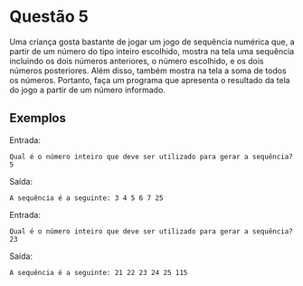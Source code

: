# Questão 5
Uma criança gosta bastante de jogar um jogo de sequência numérica que, a partir de um número do tipo inteiro escolhido, mostra na tela uma sequência incluindo os dois números anteriores, o número escolhido, e os dois números posteriores. Além disso, também mostra na tela a soma de todos os números. Portanto, faça um programa que apresenta o resultado da tela do jogo a partir de um número informado.

## Exemplos
Entrada:
```
Qual é o número inteiro que deve ser utilizado para gerar a sequência? 5
```
Saída:
```
A sequência é a seguinte: 3 4 5 6 7 25
```
Entrada:
```
Qual é o número inteiro que deve ser utilizado para gerar a sequência? 23
```
Saída:
```
A sequência é a seguinte: 21 22 23 24 25 115
```
